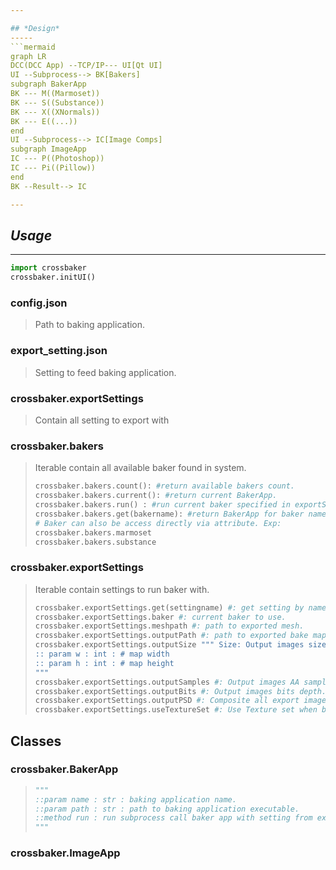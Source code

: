 ```yaml
---

## *Design*
-----
```mermaid
graph LR
DCC(DCC App) --TCP/IP--- UI[Qt UI]
UI --Subprocess--> BK[Bakers]
subgraph BakerApp
BK --- M((Marmoset))
BK --- S((Substance))
BK --- X((XNormals))
BK --- E((...))
end
UI --Subprocess--> IC[Image Comps]
subgraph ImageApp
IC --- P((Photoshop))
IC --- Pi((Pillow))
end
BK --Result--> IC

---
```


##  *Usage*
-----
```python
import crossbaker
crossbaker.initUI()
```
###  config.json
> Path to baking application.

###  export_setting.json
> Setting to feed baking application.

###  crossbaker.exportSettings
> Contain all setting to export with

###  crossbaker.bakers
> Iterable contain all available baker found in system.
>```python
> crossbaker.bakers.count(): #return available bakers count.
> crossbaker.bakers.current(): #return current BakerApp.
> crossbaker.bakers.run() : #run current baker specified in exportSetting.
> crossbaker.bakers.get(bakername): #return BakerApp for baker name.
> # Baker can also be access directly via attribute. Exp:
> crossbaker.bakers.marmoset
> crossbaker.bakers.substance
>```

### crossbaker.exportSettings
>Iterable contain settings to run baker with.
>```python
>crossbaker.exportSettings.get(settingname) #: get setting by name.
>crossbaker.exportSettings.baker #: current baker to use.
>crossbaker.exportSettings.meshpath #: path to exported mesh.
>crossbaker.exportSettings.outputPath #: path to exported bake maps.
>crossbaker.exportSettings.outputSize """ Size: Output images size.
>:: param w : int : # map width
>:: param h : int : # map height
>"""
>crossbaker.exportSettings.outputSamples #: Output images AA samples.
>crossbaker.exportSettings.outputBits #: Output images bits depth.
>crossbaker.exportSettings.outputPSD #: Composite all export images as one psd file.
>crossbaker.exportSettings.useTextureSet #: Use Texture set when baking
>```

## Classes
### crossbaker.BakerApp
>```python
>"""
>::param name : str : baking application name.
>::param path : str : path to baking application executable.
>::method run : run subprocess call baker app with setting from exportSettings.
>"""
>```
### crossbaker.ImageApp
